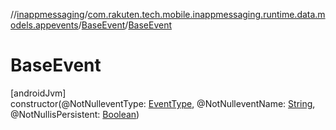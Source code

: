 //[inappmessaging](../../../index.md)/[com.rakuten.tech.mobile.inappmessaging.runtime.data.models.appevents](../index.md)/[BaseEvent](index.md)/[BaseEvent](-base-event.md)

# BaseEvent

[androidJvm]\
constructor(@NotNulleventType: [EventType](../../com.rakuten.tech.mobile.inappmessaging.runtime.data.enums/-event-type/index.md), @NotNulleventName: [String](https://kotlinlang.org/api/latest/jvm/stdlib/kotlin/-string/index.html), @NotNullisPersistent: [Boolean](https://kotlinlang.org/api/latest/jvm/stdlib/kotlin/-boolean/index.html))
